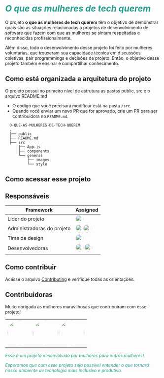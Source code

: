 <h1><span style="color:#2A9D8F"><em>O que as mulheres de tech querem</em></span></h1>

O projeto **o que as mulheres de tech querem** têm o objetivo de demonstrar quais são as situações relacionadas a projetos de desenvolvimento de software que fazem com que as mulheres se sintam respeitadas e reconhecidas profissionalmente. 

Além disso, todo o desenvolvimento desse projeto foi feito por mulheres voluntárias, que trouxeram sua capacidade técnica em discussões coletivas, pair programmings e decisões de projeto. Então, o objetivo desse projeto também é ensinar e compartilhar conhecimento.

## Como está organizada a arquitetura do projeto

O projeto possui no primeiro nível de estrutura as pastas public, src e o arquivo README.md

* O código que você precisará modificar está na pasta `/src`. 
* Quando você enviar um novo PR que for aprovado, crie um PR para ser contribuidora no `README.md`.

```shell
  O-QUE-AS-MULHERES-DE-TECH-QUEREM
  .
  ├── public
  ├── README.md
  ├── src
      ├── App.js
      ├── components
      └── general
          ├── images
          └── style
```


## Como acessar esse projeto


## Responsáveis


| Framework                                   | Assigned          |
| ------------------------------------------- | ----------------- |
| Líder do projeto                            | <a href="https://linktr.ee/engenheira.coelho"><img src="https://avatars.githubusercontent.com/u/82114897?s=400&u=d6c8879b59c0d69fafe4206620f8b4cbd4f4ab81&v=4" width="25px;" style="border-radius:50%" alt=""/></a>|
| Administradoras do projeto                  | <a href="https://linktr.ee/engenheira.coelho"><img src="https://avatars.githubusercontent.com/u/82114897?s=400&u=d6c8879b59c0d69fafe4206620f8b4cbd4f4ab81&v=4" width="25px;" style="border-radius:50%" alt=""/></a><a href="https://linktr.ee/marcellecode"><img src="https://avatars.githubusercontent.com/u/37669732?v=4" width="25px;" style="border-radius:50%" alt=""/></a>|
| Time de design                              | <a href="https://github.com/nailabb"><img src="https://avatars.githubusercontent.com/u/106632518?v=4" width="25px;" style="border-radius:50%" alt=""/></a>  |
| Desenvolvedoras                              |<a href="https://linktr.ee/engenheira.coelho"><img src="https://avatars.githubusercontent.com/u/82114897?s=400&u=d6c8879b59c0d69fafe4206620f8b4cbd4f4ab81&v=4" width="25px;" style="border-radius:50%" alt=""/></a>  <a href="https://github.com/nailabb"><img src="https://avatars.githubusercontent.com/u/106632518?v=4" width="25px;" style="border-radius:50%" alt=""/></a> |


## Como contribuir

Acesse o arquivo [Contributing](contribute.md) e verifique todas as orientações.

## Contribuidoras

Muito obrigada às mulheres maravilhosas que contribuiram com esse projeto!

<!-- ALL-CONTRIBUTORS-LIST:START - Do not remove or modify this section -->
<!-- prettier-ignore-start -->
<!-- markdownlint-disable -->
<table>
  <tr>
    <td align="center">
       <a href="https://linktr.ee/engenheira.coelho"><img src="https://avatars.githubusercontent.com/u/82114897?s=400&u=d6c8879b59c0d69fafe4206620f8b4cbd4f4ab81&v=4" width="80px;" style="border-radius:50%" alt=""/></a>
       <a href="https://linktr.ee/marcellecode"><img src="https://avatars.githubusercontent.com/u/37669732?v=4" width="80px;" style="border-radius:50%" alt=""/></a>
       <a href="https://github.com/nailabb"><img src="https://avatars.githubusercontent.com/u/106632518?v=4" width="80px;" style="border-radius:50%" alt=""/></a>
           </td>
  </tr>
</table>

<!-- markdownlint-restore -->
<!-- prettier-ignore-end -->

<!-- ALL-CONTRIBUTORS-LIST:END -->


<span style="color:#2A9D8F"><em>Esse é um projeto desenvolvido por mulheres para outras mulheres!</em></span>

<span style="color:#2A9D8F"><em>Esperamos que com esse projeto seja possível entender o que tornará nosso ambiente de tecnologia mais inclusivo e produtivo.</em></span>

